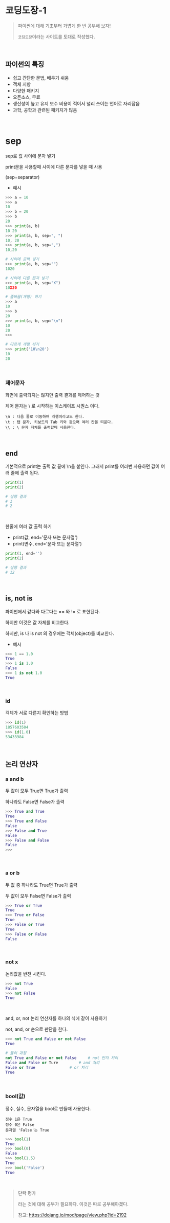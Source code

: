# 코딩도장-1

> 파이썬에 대해  기초부터 가볍게 한 번 공부해 보자!
>
> `코딩도장`이라는 사이트를 토대로 작성했다.



<br/>

## 파이썬의 특징

- 쉽고 간단한 문법, 배우기 쉬움
- 객체 지향
- 다양한 패키지
- 오픈소스, 무료
- 생산성이 높고 유지 보수 비용이 적어서 널리 쓰이는 언어로 자리잡음
- 과학, 공학과 관련된 패키지가 많음



<br/>

# sep

sep로 값 사이에 문자 넣기

print문을 사용할때 사이에 다른 문자를 넣을 때 사용

(sep=separator)

- 예시

```python
>>> a = 10
>>> a
10
>>> b = 20
>>> b
20
>>> print(a, b)
10 20
>>> print(a, b, sep=", ")
10, 20
>>> print(a, b, sep=",")
10,20
```

```python
# 사이에 공백 넣기
>>> print(a, b, sep="")
1020
```

```python
# 사이에 다른 문자 넣기
>>> print(a, b, sep="X")
10X20
```

```python
# 줄바꿈(개행) 하기
>>> a
10
>>> b
20
>>> print(a, b, sep="\n")
10
20
>>> 
```

```python
# 다르게 개행 하기
>>> print('10\n20')
10
20
```



<br/>

### 제어문자

화면에 출력되지는 않지만 출력 결과를 제어하는 것

제어 문자는 \ 로 시작하는 이스케이프 시퀀스 이다.

```
\n : 다음 줄로 이동하며 개행이라고도 한다.
\t : 탭 문자, 키보드의 Tab 키와 같으며 여러 칸을 띄운다.
\\ : \ 문자 자체를 출력할때 사용한다.
```



<br/>

## end

기본적으로 print는 출력 값 끝에 \n을 붙인다. 그래서 print를 여러번 사용하면 값이 여러 줄에 출력 된다.

```python
print(1)
print(2)

# 실행 결과
# 1
# 2
```



<br/>

한줄에 여러 값 출력 하기

- print(값, end='문자 또는 문자열')
- print(변수, end='문자 또는 문자열')

```python
print(1, end='')
print(2)

# 실행 결과
# 12
```



<br/>

## is, not is

파이썬에서 같다와 다르다는 == 와 != 로 표현된다. 

하지만 이것은 값 자체를 비교한다. 

하지만, is 나 is not 의 경우에는 객체(object)를 비교한다.

- 예시

```python
>>> 1 == 1.0
True
>>> 1 is 1.0
False
>>> 1 is not 1.0
True
```



<br/>

### id

객체가 서로 다른지 확인하는 방법

```python
>>> id(1)
1857603504
>>> id(1.0)
53433984
```



<br/>

## 논리 연산자

### a and b

두 값이 모두 True면 True가 출력

하나라도 False면 False가 출력

```python
>>> True and True
True
>>> True and False
False
>>> False and True
False
>>> False and False
False
>>>
```



<br/>

### a or b

두 값 중 하나라도 True면 True가 출력

두 값이 모두 False면 False가 출력

```python
>>> True or True
True
>>> True or False
True
>>> False or True
True
>>> False or False
False
```



<br/>

### not x

논리값을 반전 시킨다.

```python
>>> not True
False
>>> not False
True
```



<br/>

and, or, not 논리 연산자를 하나의 식에 같이 사용하기

not, and, or 순으로 판단을 한다.

```python
>>> not True and False or not False
True
```

```python
# 풀이 과정
not True and False or not False		# not 먼저 처리
False and False or Ture			# and 처리	
False or True				# or 처리
True
```



<br/>

### bool(값)

정수, 실수, 문자열을 bool로 만들때 사용한다.

```
정수 1은 True
정수 0은 False
문자열 'False'는 True
```

```python
>>> bool(1)
True
>>> bool(0)
False
>>> bool(1.5)
True
>>> bool('False')
True
```



<br/>

> 단락 평가
>
> 라는 것에 대해 공부가 필요하다. 이것은 따로 공부해야겠다.
>
> 참고:  https://dojang.io/mod/page/view.php?id=2192 











